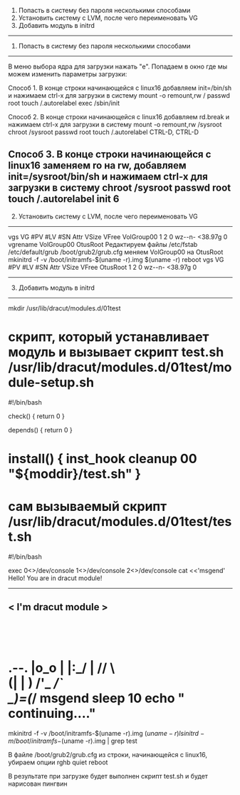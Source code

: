 1. Попасть в систему без пароля несколькими способами
2. Установить систему с LVM, после чего переименовать VG
3. Добавить модуль в initrd

---------------------------------------------------------------------------------------------------------
1. Попасть в систему без пароля несколькими способами
---------------------------------------------------------------------------------------------------------
В меню выбора ядра для загрузки нажать "e". Попадаем в окно где мы можем изменить параметры загрузки:

Способ 1.
В конце строки начинающейся с linux16 добавляем init=/bin/sh и нажимаем сtrl-x для загрузки в систему
mount -o remount,rw /
passwd root
touch /.autorelabel
exec /sbin/init

Способ 2.
В конце строки начинающейся с linux16 добавляем rd.break и нажимаем сtrl-x для загрузки в систему 
mount -o remount,rw /sysroot
chroot /sysroot
passwd root
touch /.autorelabel
CTRL-D, CTRL-D

Способ 3.
В конце строки начинающейся с linux16 заменяем ro на rw, добавляем init=/sysroot/bin/sh и нажимаем сtrl-x для загрузки в систему
chroot /sysroot
passwd root
touch /.autorelabel
init 6
----------------------------------------------------------------------------------------------------------
2. Установить систему с LVM, после чего переименовать VG
----------------------------------------------------------------------------------------------------------
vgs
VG #PV #LV #SN Attr VSize VFree
VolGroup00 1 2 0 wz--n- <38.97g 0
vgrename VolGroup00 OtusRoot
Редактируем файлы 
/etc/fstab
/etc/default/grub
/boot/grub2/grub.cfg
меняем VolGroup00 на OtusRoot
mkinitrd -f -v /boot/initramfs-$(uname -r).img $(uname -r)
reboot
vgs
VG       #PV #LV #SN Attr   VSize   VFree
 OtusRoot   1   2   0 wz--n- <38.97g    0 

----------------------------------------------------------------------------------------------------------
3. Добавить модуль в initrd
----------------------------------------------------------------------------------------------------------
mkdir /usr/lib/dracut/modules.d/01test

скрипт, который устанавливает модуль и вызывает скрипт test.sh 
/usr/lib/dracut/modules.d/01test/module-setup.sh 
================================================
#!/bin/bash

check() {
    return 0
}

depends() {
    return 0
}

install() {
    inst_hook cleanup 00 "${moddir}/test.sh"
}
===============================================

сам вызываемый скрипт
/usr/lib/dracut/modules.d/01test/test.sh
===============================================
#!/bin/bash

exec 0<>/dev/console 1<>/dev/console 2<>/dev/console
cat <<'msgend'
Hello! You are in dracut module!
 ___________________
< I'm dracut module >
 -------------------
   \
    \
        .--.
       |o_o |
       |:_/ |
      //   \ \
     (|     | )
    /'\_   _/`\
    \___)=(___/
msgend
sleep 10
echo " continuing...."
===============================================

mkinitrd -f -v /boot/initramfs-$(uname -r).img $(uname -r)
lsinitrd -m /boot/initramfs-$(uname -r).img | grep test

В файле /boot/grub2/grub.cfg из строки, начинающейся с linux16, убираем опции rghb quiet
reboot

В результате при загрузке будет выполнен скрипт test.sh и будет нарисован пингвин



